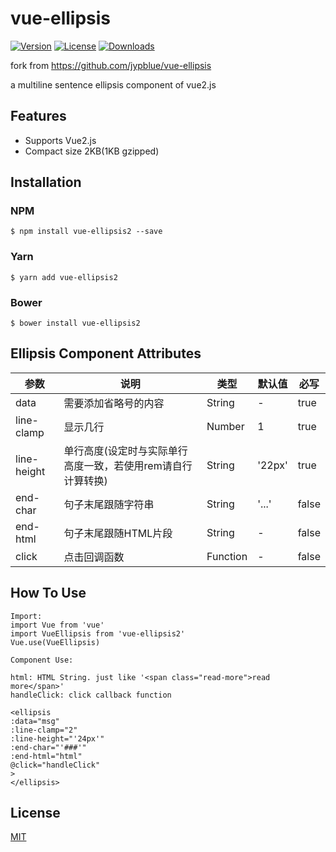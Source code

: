 # vue-ellipsis

[![Version](https://img.shields.io/npm/v/vue-ellipsis.svg)](https://www.npmjs.com/package/vue-ellipsis) [![License](https://img.shields.io/npm/l/vue-ellipsis.svg)](https://www.npmjs.com/package/vue-ellipsis) [![Downloads](https://img.shields.io/npm/dt/vue-ellipsis.svg)](https://www.npmjs.com/package/vue-ellipsis)

fork from https://github.com/jypblue/vue-ellipsis

a multiline sentence ellipsis component of vue2.js

## Features
- Supports Vue2.js
- Compact size 2KB(1KB gzipped)

## Installation

### NPM
```
$ npm install vue-ellipsis2 --save
```
### Yarn
```
$ yarn add vue-ellipsis2
```

### Bower
```
$ bower install vue-ellipsis2
```

## Ellipsis Component Attributes

| 参数        | 说明           | 类型               | 默认值       |  必写   |
|------------|----------------|--------------------|--------------|----------------|
| data | 需要添加省略号的内容 | String | -   | true |
| line-clamp  | 显示几行 | Number | 1  | true |
| line-height | 单行高度(设定时与实际单行高度一致，若使用rem请自行计算转换)  | String | '22px'   | true |
| end-char | 句子末尾跟随字符串 | String |'...'| false |
| end-html | 句子末尾跟随HTML片段 | String| - | false |
| click | 点击回调函数 |  Function | - | false |


## How To Use

```
Import:
import Vue from 'vue'
import VueEllipsis from 'vue-ellipsis2'
Vue.use(VueEllipsis)

Component Use:

html: HTML String. just like '<span class="read-more">read more</span>'
handleClick: click callback function

<ellipsis
:data="msg"
:line-clamp="2"
:line-height="'24px'"
:end-char="'###'"
:end-html="html"
@click="handleClick"
>
</ellipsis>

```



## License

[MIT](http://opensource.org/licenses/MIT)
